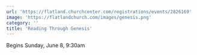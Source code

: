 ```yaml
---
url: 'https://flatland.churchcenter.com/registrations/events/2826169'
image: 'https://flatlandchurch.com/images/genesis.png'
category: ''
title: 'Reading Through Genesis'
---
```


Begins Sunday, June 8, 9:30am
